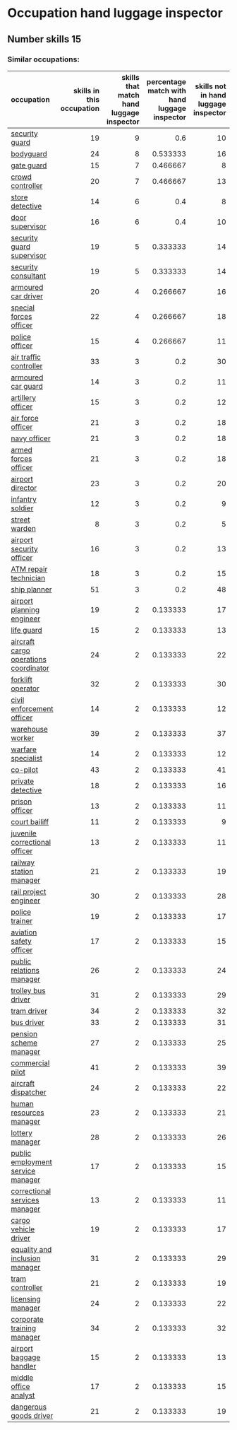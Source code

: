 # Occupation hand luggage inspector
## Number skills 15
### Similar occupations:
| occupation                                                                        |   skills in this occupation |   skills that match hand luggage inspector |   percentage match with hand luggage inspector |   skills not in hand luggage inspector |
|:----------------------------------------------------------------------------------|----------------------------:|-------------------------------------------:|-----------------------------------------------:|---------------------------------------:|
| [security guard](security_guard.md)                                               |                          19 |                                          9 |                                       0.6      |                                     10 |
| [bodyguard](bodyguard.md)                                                         |                          24 |                                          8 |                                       0.533333 |                                     16 |
| [gate guard](gate_guard.md)                                                       |                          15 |                                          7 |                                       0.466667 |                                      8 |
| [crowd controller](crowd_controller.md)                                           |                          20 |                                          7 |                                       0.466667 |                                     13 |
| [store detective](store_detective.md)                                             |                          14 |                                          6 |                                       0.4      |                                      8 |
| [door supervisor](door_supervisor.md)                                             |                          16 |                                          6 |                                       0.4      |                                     10 |
| [security guard supervisor](security_guard_supervisor.md)                         |                          19 |                                          5 |                                       0.333333 |                                     14 |
| [security consultant](security_consultant.md)                                     |                          19 |                                          5 |                                       0.333333 |                                     14 |
| [armoured car driver](armoured_car_driver.md)                                     |                          20 |                                          4 |                                       0.266667 |                                     16 |
| [special forces officer](special_forces_officer.md)                               |                          22 |                                          4 |                                       0.266667 |                                     18 |
| [police officer](police_officer.md)                                               |                          15 |                                          4 |                                       0.266667 |                                     11 |
| [air traffic controller](air_traffic_controller.md)                               |                          33 |                                          3 |                                       0.2      |                                     30 |
| [armoured car guard](armoured_car_guard.md)                                       |                          14 |                                          3 |                                       0.2      |                                     11 |
| [artillery officer](artillery_officer.md)                                         |                          15 |                                          3 |                                       0.2      |                                     12 |
| [air force officer](air_force_officer.md)                                         |                          21 |                                          3 |                                       0.2      |                                     18 |
| [navy officer](navy_officer.md)                                                   |                          21 |                                          3 |                                       0.2      |                                     18 |
| [armed forces officer](armed_forces_officer.md)                                   |                          21 |                                          3 |                                       0.2      |                                     18 |
| [airport director](airport_director.md)                                           |                          23 |                                          3 |                                       0.2      |                                     20 |
| [infantry soldier](infantry_soldier.md)                                           |                          12 |                                          3 |                                       0.2      |                                      9 |
| [street warden](street_warden.md)                                                 |                           8 |                                          3 |                                       0.2      |                                      5 |
| [airport security officer](airport_security_officer.md)                           |                          16 |                                          3 |                                       0.2      |                                     13 |
| [ATM repair technician](ATM_repair_technician.md)                                 |                          18 |                                          3 |                                       0.2      |                                     15 |
| [ship planner](ship_planner.md)                                                   |                          51 |                                          3 |                                       0.2      |                                     48 |
| [airport planning engineer](airport_planning_engineer.md)                         |                          19 |                                          2 |                                       0.133333 |                                     17 |
| [life guard](life_guard.md)                                                       |                          15 |                                          2 |                                       0.133333 |                                     13 |
| [aircraft cargo operations coordinator](aircraft_cargo_operations_coordinator.md) |                          24 |                                          2 |                                       0.133333 |                                     22 |
| [forklift operator](forklift_operator.md)                                         |                          32 |                                          2 |                                       0.133333 |                                     30 |
| [civil enforcement officer](civil_enforcement_officer.md)                         |                          14 |                                          2 |                                       0.133333 |                                     12 |
| [warehouse worker](warehouse_worker.md)                                           |                          39 |                                          2 |                                       0.133333 |                                     37 |
| [warfare specialist](warfare_specialist.md)                                       |                          14 |                                          2 |                                       0.133333 |                                     12 |
| [co-pilot](co-pilot.md)                                                           |                          43 |                                          2 |                                       0.133333 |                                     41 |
| [private detective](private_detective.md)                                         |                          18 |                                          2 |                                       0.133333 |                                     16 |
| [prison officer](prison_officer.md)                                               |                          13 |                                          2 |                                       0.133333 |                                     11 |
| [court bailiff](court_bailiff.md)                                                 |                          11 |                                          2 |                                       0.133333 |                                      9 |
| [juvenile correctional officer](juvenile_correctional_officer.md)                 |                          13 |                                          2 |                                       0.133333 |                                     11 |
| [railway station manager](railway_station_manager.md)                             |                          21 |                                          2 |                                       0.133333 |                                     19 |
| [rail project engineer](rail_project_engineer.md)                                 |                          30 |                                          2 |                                       0.133333 |                                     28 |
| [police trainer](police_trainer.md)                                               |                          19 |                                          2 |                                       0.133333 |                                     17 |
| [aviation safety officer](aviation_safety_officer.md)                             |                          17 |                                          2 |                                       0.133333 |                                     15 |
| [public relations manager](public_relations_manager.md)                           |                          26 |                                          2 |                                       0.133333 |                                     24 |
| [trolley bus driver](trolley_bus_driver.md)                                       |                          31 |                                          2 |                                       0.133333 |                                     29 |
| [tram driver](tram_driver.md)                                                     |                          34 |                                          2 |                                       0.133333 |                                     32 |
| [bus driver](bus_driver.md)                                                       |                          33 |                                          2 |                                       0.133333 |                                     31 |
| [pension scheme manager](pension_scheme_manager.md)                               |                          27 |                                          2 |                                       0.133333 |                                     25 |
| [commercial pilot](commercial_pilot.md)                                           |                          41 |                                          2 |                                       0.133333 |                                     39 |
| [aircraft dispatcher](aircraft_dispatcher.md)                                     |                          24 |                                          2 |                                       0.133333 |                                     22 |
| [human resources manager](human_resources_manager.md)                             |                          23 |                                          2 |                                       0.133333 |                                     21 |
| [lottery manager](lottery_manager.md)                                             |                          28 |                                          2 |                                       0.133333 |                                     26 |
| [public employment service manager](public_employment_service_manager.md)         |                          17 |                                          2 |                                       0.133333 |                                     15 |
| [correctional services manager](correctional_services_manager.md)                 |                          13 |                                          2 |                                       0.133333 |                                     11 |
| [cargo vehicle driver](cargo_vehicle_driver.md)                                   |                          19 |                                          2 |                                       0.133333 |                                     17 |
| [equality and inclusion manager](equality_and_inclusion_manager.md)               |                          31 |                                          2 |                                       0.133333 |                                     29 |
| [tram controller](tram_controller.md)                                             |                          21 |                                          2 |                                       0.133333 |                                     19 |
| [licensing manager](licensing_manager.md)                                         |                          24 |                                          2 |                                       0.133333 |                                     22 |
| [corporate training manager](corporate_training_manager.md)                       |                          34 |                                          2 |                                       0.133333 |                                     32 |
| [airport baggage handler](airport_baggage_handler.md)                             |                          15 |                                          2 |                                       0.133333 |                                     13 |
| [middle office analyst](middle_office_analyst.md)                                 |                          17 |                                          2 |                                       0.133333 |                                     15 |
| [dangerous goods driver](dangerous_goods_driver.md)                               |                          21 |                                          2 |                                       0.133333 |                                     19 |
